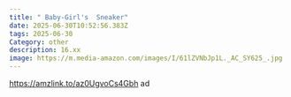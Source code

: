 ```yaml
---
title: " Baby-Girl's  Sneaker"
date: 2025-06-30T10:52:56.383Z
tags: 2025-06-30
Category: other
description: 16.xx
image: https://m.media-amazon.com/images/I/61lZVNbJp1L._AC_SY625_.jpg
---
```

https://amzlink.to/az0UgvoCs4Gbh ad